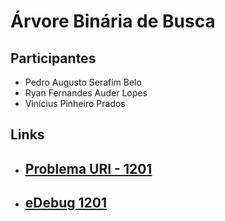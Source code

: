 # Árvore Binária de Busca

## Participantes
 - Pedro Augusto Serafim Belo
 - Ryan Fernandes Auder Lopes
 - Vinícius Pinheiro Prados

## Links
 - <a href="https://www.urionlinejudge.com.br/judge/pt/problems/view/1201">
		<h2>Problema URI - 1201</h2>
	</a>
 - <a href="https://www.udebug.com/URI/1201">
		<h2>eDebug 1201</h2>
	 </a>
